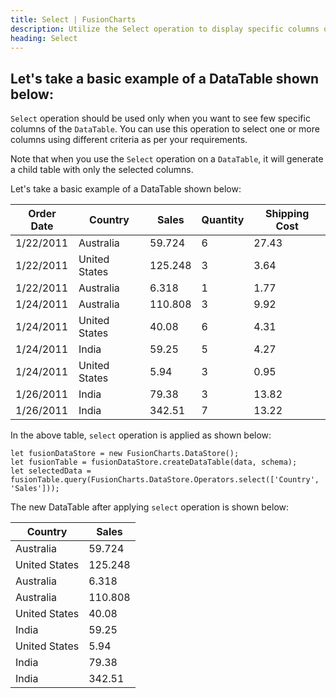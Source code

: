 ```yaml
---
title: Select | FusionCharts
description: Utilize the Select operation to display specific columns of the DataTable. Explore our article and discover more about the Select operation on the Data Table.
heading: Select
---
```


## Let's take a basic example of a DataTable shown below:

`Select` operation should be used only when you want to see few specific columns of the `DataTable`. You can use this operation to select one or more columns using different criteria as per your requirements. 

Note that when you use the `Select` operation on a `DataTable`, it will generate a child table with only the selected columns.

Let's take a basic example of a DataTable shown below:

Order Date | Country | Sales | Quantity | Shipping Cost
---|---|---|---|--- 
1/22/2011 | Australia | 59.724 | 6 | 27.43
1/22/2011 | United States | 125.248 | 3 | 3.64 
1/22/2011 | Australia | 6.318 | 1 | 1.77
1/24/2011 | Australia | 110.808 | 3 | 9.92 
1/24/2011 | United States | 40.08 | 6 | 4.31 
1/24/2011 | India | 59.25 | 5 | 4.27 
1/24/2011 | United States | 5.94 | 3 | 0.95 
1/26/2011 | India | 79.38 | 3 | 13.82 
1/26/2011 | India | 342.51 | 7 | 13.22 

In the above table, `select` operation is applied as shown below:

```  
let fusionDataStore = new FusionCharts.DataStore();
let fusionTable = fusionDataStore.createDataTable(data, schema);
let selectedData = fusionTable.query(FusionCharts.DataStore.Operators.select(['Country', 'Sales']));
```

The new DataTable after applying `select` operation is shown below:

Country | Sales
---|---
Australia | 59.724
United States | 125.248 
Australia | 6.318
Australia | 110.808 
United States | 40.08 
India | 59.25
United States | 5.94 
India | 79.38
India | 342.51
